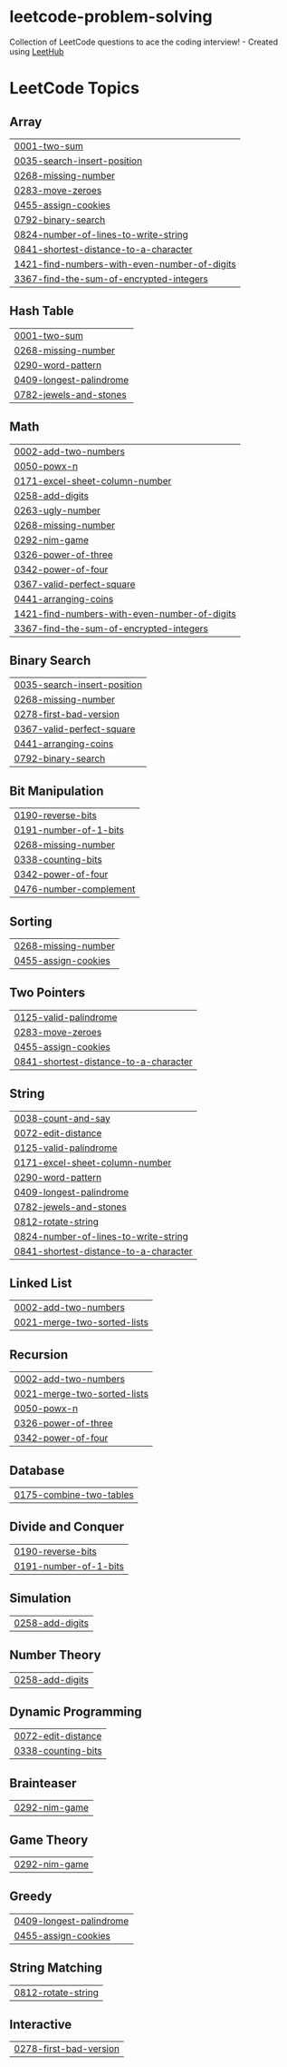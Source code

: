# leetcode-problem-solving
Collection of LeetCode questions to ace the coding interview! - Created using [LeetHub](https://github.com/QasimWani/LeetHub)

<!---LeetCode Topics Start-->
# LeetCode Topics
## Array
|  |
| ------- |
| [0001-two-sum](https://github.com/prateekkumary/leetcode-problem-solving/tree/master/0001-two-sum) |
| [0035-search-insert-position](https://github.com/prateekkumary/leetcode-problem-solving/tree/master/0035-search-insert-position) |
| [0268-missing-number](https://github.com/prateekkumary/leetcode-problem-solving/tree/master/0268-missing-number) |
| [0283-move-zeroes](https://github.com/prateekkumary/leetcode-problem-solving/tree/master/0283-move-zeroes) |
| [0455-assign-cookies](https://github.com/prateekkumary/leetcode-problem-solving/tree/master/0455-assign-cookies) |
| [0792-binary-search](https://github.com/prateekkumary/leetcode-problem-solving/tree/master/0792-binary-search) |
| [0824-number-of-lines-to-write-string](https://github.com/prateekkumary/leetcode-problem-solving/tree/master/0824-number-of-lines-to-write-string) |
| [0841-shortest-distance-to-a-character](https://github.com/prateekkumary/leetcode-problem-solving/tree/master/0841-shortest-distance-to-a-character) |
| [1421-find-numbers-with-even-number-of-digits](https://github.com/prateekkumary/leetcode-problem-solving/tree/master/1421-find-numbers-with-even-number-of-digits) |
| [3367-find-the-sum-of-encrypted-integers](https://github.com/prateekkumary/leetcode-problem-solving/tree/master/3367-find-the-sum-of-encrypted-integers) |
## Hash Table
|  |
| ------- |
| [0001-two-sum](https://github.com/prateekkumary/leetcode-problem-solving/tree/master/0001-two-sum) |
| [0268-missing-number](https://github.com/prateekkumary/leetcode-problem-solving/tree/master/0268-missing-number) |
| [0290-word-pattern](https://github.com/prateekkumary/leetcode-problem-solving/tree/master/0290-word-pattern) |
| [0409-longest-palindrome](https://github.com/prateekkumary/leetcode-problem-solving/tree/master/0409-longest-palindrome) |
| [0782-jewels-and-stones](https://github.com/prateekkumary/leetcode-problem-solving/tree/master/0782-jewels-and-stones) |
## Math
|  |
| ------- |
| [0002-add-two-numbers](https://github.com/prateekkumary/leetcode-problem-solving/tree/master/0002-add-two-numbers) |
| [0050-powx-n](https://github.com/prateekkumary/leetcode-problem-solving/tree/master/0050-powx-n) |
| [0171-excel-sheet-column-number](https://github.com/prateekkumary/leetcode-problem-solving/tree/master/0171-excel-sheet-column-number) |
| [0258-add-digits](https://github.com/prateekkumary/leetcode-problem-solving/tree/master/0258-add-digits) |
| [0263-ugly-number](https://github.com/prateekkumary/leetcode-problem-solving/tree/master/0263-ugly-number) |
| [0268-missing-number](https://github.com/prateekkumary/leetcode-problem-solving/tree/master/0268-missing-number) |
| [0292-nim-game](https://github.com/prateekkumary/leetcode-problem-solving/tree/master/0292-nim-game) |
| [0326-power-of-three](https://github.com/prateekkumary/leetcode-problem-solving/tree/master/0326-power-of-three) |
| [0342-power-of-four](https://github.com/prateekkumary/leetcode-problem-solving/tree/master/0342-power-of-four) |
| [0367-valid-perfect-square](https://github.com/prateekkumary/leetcode-problem-solving/tree/master/0367-valid-perfect-square) |
| [0441-arranging-coins](https://github.com/prateekkumary/leetcode-problem-solving/tree/master/0441-arranging-coins) |
| [1421-find-numbers-with-even-number-of-digits](https://github.com/prateekkumary/leetcode-problem-solving/tree/master/1421-find-numbers-with-even-number-of-digits) |
| [3367-find-the-sum-of-encrypted-integers](https://github.com/prateekkumary/leetcode-problem-solving/tree/master/3367-find-the-sum-of-encrypted-integers) |
## Binary Search
|  |
| ------- |
| [0035-search-insert-position](https://github.com/prateekkumary/leetcode-problem-solving/tree/master/0035-search-insert-position) |
| [0268-missing-number](https://github.com/prateekkumary/leetcode-problem-solving/tree/master/0268-missing-number) |
| [0278-first-bad-version](https://github.com/prateekkumary/leetcode-problem-solving/tree/master/0278-first-bad-version) |
| [0367-valid-perfect-square](https://github.com/prateekkumary/leetcode-problem-solving/tree/master/0367-valid-perfect-square) |
| [0441-arranging-coins](https://github.com/prateekkumary/leetcode-problem-solving/tree/master/0441-arranging-coins) |
| [0792-binary-search](https://github.com/prateekkumary/leetcode-problem-solving/tree/master/0792-binary-search) |
## Bit Manipulation
|  |
| ------- |
| [0190-reverse-bits](https://github.com/prateekkumary/leetcode-problem-solving/tree/master/0190-reverse-bits) |
| [0191-number-of-1-bits](https://github.com/prateekkumary/leetcode-problem-solving/tree/master/0191-number-of-1-bits) |
| [0268-missing-number](https://github.com/prateekkumary/leetcode-problem-solving/tree/master/0268-missing-number) |
| [0338-counting-bits](https://github.com/prateekkumary/leetcode-problem-solving/tree/master/0338-counting-bits) |
| [0342-power-of-four](https://github.com/prateekkumary/leetcode-problem-solving/tree/master/0342-power-of-four) |
| [0476-number-complement](https://github.com/prateekkumary/leetcode-problem-solving/tree/master/0476-number-complement) |
## Sorting
|  |
| ------- |
| [0268-missing-number](https://github.com/prateekkumary/leetcode-problem-solving/tree/master/0268-missing-number) |
| [0455-assign-cookies](https://github.com/prateekkumary/leetcode-problem-solving/tree/master/0455-assign-cookies) |
## Two Pointers
|  |
| ------- |
| [0125-valid-palindrome](https://github.com/prateekkumary/leetcode-problem-solving/tree/master/0125-valid-palindrome) |
| [0283-move-zeroes](https://github.com/prateekkumary/leetcode-problem-solving/tree/master/0283-move-zeroes) |
| [0455-assign-cookies](https://github.com/prateekkumary/leetcode-problem-solving/tree/master/0455-assign-cookies) |
| [0841-shortest-distance-to-a-character](https://github.com/prateekkumary/leetcode-problem-solving/tree/master/0841-shortest-distance-to-a-character) |
## String
|  |
| ------- |
| [0038-count-and-say](https://github.com/prateekkumary/leetcode-problem-solving/tree/master/0038-count-and-say) |
| [0072-edit-distance](https://github.com/prateekkumary/leetcode-problem-solving/tree/master/0072-edit-distance) |
| [0125-valid-palindrome](https://github.com/prateekkumary/leetcode-problem-solving/tree/master/0125-valid-palindrome) |
| [0171-excel-sheet-column-number](https://github.com/prateekkumary/leetcode-problem-solving/tree/master/0171-excel-sheet-column-number) |
| [0290-word-pattern](https://github.com/prateekkumary/leetcode-problem-solving/tree/master/0290-word-pattern) |
| [0409-longest-palindrome](https://github.com/prateekkumary/leetcode-problem-solving/tree/master/0409-longest-palindrome) |
| [0782-jewels-and-stones](https://github.com/prateekkumary/leetcode-problem-solving/tree/master/0782-jewels-and-stones) |
| [0812-rotate-string](https://github.com/prateekkumary/leetcode-problem-solving/tree/master/0812-rotate-string) |
| [0824-number-of-lines-to-write-string](https://github.com/prateekkumary/leetcode-problem-solving/tree/master/0824-number-of-lines-to-write-string) |
| [0841-shortest-distance-to-a-character](https://github.com/prateekkumary/leetcode-problem-solving/tree/master/0841-shortest-distance-to-a-character) |
## Linked List
|  |
| ------- |
| [0002-add-two-numbers](https://github.com/prateekkumary/leetcode-problem-solving/tree/master/0002-add-two-numbers) |
| [0021-merge-two-sorted-lists](https://github.com/prateekkumary/leetcode-problem-solving/tree/master/0021-merge-two-sorted-lists) |
## Recursion
|  |
| ------- |
| [0002-add-two-numbers](https://github.com/prateekkumary/leetcode-problem-solving/tree/master/0002-add-two-numbers) |
| [0021-merge-two-sorted-lists](https://github.com/prateekkumary/leetcode-problem-solving/tree/master/0021-merge-two-sorted-lists) |
| [0050-powx-n](https://github.com/prateekkumary/leetcode-problem-solving/tree/master/0050-powx-n) |
| [0326-power-of-three](https://github.com/prateekkumary/leetcode-problem-solving/tree/master/0326-power-of-three) |
| [0342-power-of-four](https://github.com/prateekkumary/leetcode-problem-solving/tree/master/0342-power-of-four) |
## Database
|  |
| ------- |
| [0175-combine-two-tables](https://github.com/prateekkumary/leetcode-problem-solving/tree/master/0175-combine-two-tables) |
## Divide and Conquer
|  |
| ------- |
| [0190-reverse-bits](https://github.com/prateekkumary/leetcode-problem-solving/tree/master/0190-reverse-bits) |
| [0191-number-of-1-bits](https://github.com/prateekkumary/leetcode-problem-solving/tree/master/0191-number-of-1-bits) |
## Simulation
|  |
| ------- |
| [0258-add-digits](https://github.com/prateekkumary/leetcode-problem-solving/tree/master/0258-add-digits) |
## Number Theory
|  |
| ------- |
| [0258-add-digits](https://github.com/prateekkumary/leetcode-problem-solving/tree/master/0258-add-digits) |
## Dynamic Programming
|  |
| ------- |
| [0072-edit-distance](https://github.com/prateekkumary/leetcode-problem-solving/tree/master/0072-edit-distance) |
| [0338-counting-bits](https://github.com/prateekkumary/leetcode-problem-solving/tree/master/0338-counting-bits) |
## Brainteaser
|  |
| ------- |
| [0292-nim-game](https://github.com/prateekkumary/leetcode-problem-solving/tree/master/0292-nim-game) |
## Game Theory
|  |
| ------- |
| [0292-nim-game](https://github.com/prateekkumary/leetcode-problem-solving/tree/master/0292-nim-game) |
## Greedy
|  |
| ------- |
| [0409-longest-palindrome](https://github.com/prateekkumary/leetcode-problem-solving/tree/master/0409-longest-palindrome) |
| [0455-assign-cookies](https://github.com/prateekkumary/leetcode-problem-solving/tree/master/0455-assign-cookies) |
## String Matching
|  |
| ------- |
| [0812-rotate-string](https://github.com/prateekkumary/leetcode-problem-solving/tree/master/0812-rotate-string) |
## Interactive
|  |
| ------- |
| [0278-first-bad-version](https://github.com/prateekkumary/leetcode-problem-solving/tree/master/0278-first-bad-version) |
<!---LeetCode Topics End-->